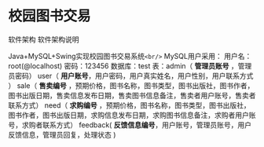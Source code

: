 # 校园图书交易

软件架构
软件架构说明

Java+MySQL+Swing实现校园图书交易系统`<br/>`
MySQL用户采用：
用户名：root(@localhost)
密码：123456
数据库：test
表：admin（ **管理员账号** ，管理员密码）
user（ **用户账号**，用户密码，用户真实姓名，用户性别，用户联系方式 ）
sale（ **售卖编号** ，预期价格，图书名称，图书类型，图书出版社，图书作者，图书出版日期，售卖信息发布日期，售卖图书信息备注，售卖者用户账号，售卖者联系方式）
need（ **求购编号** ，预期价格，图书名称，图书类型，图书出版社，图书作者，图书出版日期，求购信息发布日期，求购图书信息备注，求购者用户账号，求购者联系方式）
feedback( **反馈信息编号**，用户账号，管理员账号，用户反馈信息，管理员回复，处理状态 )